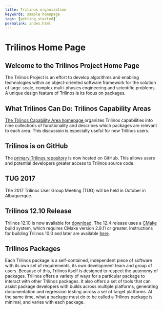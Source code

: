 ```yaml
---
title: Trilinos organization
keywords: sample homepage
tags: [getting_started]
permalink: index.html
---
```


# Trilinos Home Page

## Welcome to the Trilinos Project Home Page

The Trilinos Project is an effort to develop algorithms and enabling technologies within an object-oriented software framework 
for the solution of large-scale, complex multi-physics engineering and scientific problems. 
A unique design feature of Trilinos is its focus on packages.

## What Trilinos Can Do: Trilinos Capability Areas

[The Trilinos Capability Area homepage ]() organizes Trilinos capabilities into nine collections of functionality and describes 
which packages are relevant to each area.  This discussion is especially useful for new Trilinos users.

## Trilinos is on GitHub

The [primary Trilinos repository](https://github.com/trilinos/Trilinos) 
is now hosted on GitHub. This allows users and potential developers greater access to Trilinos source code.

## TUG 2017

The 2017 Trilinos User Group Meeting (TUG) will be held in October in Albuquerque. 



## Trilinos 12.10 Release

Trilinos 12.10 is now available for [download](). 
The 12.4 release uses a [CMake](https://cmake.org/) 
build system, which requires CMake version 2.8.11 or greater. 
Instructions for building Trilinos 10.0 and later are available 
[here]().

## Trilinos Packages

Each Trilinos package is a self-contained, independent piece of software with its own set of requirements, 
its own development team and group of users. Because of this, Trilinos itself is designed to respect the autonomy of packages. 
Trilinos offers a variety of ways for a particular package to interact with other Trilinos packages. 
It also offers a set of tools that can assist package developers with builds across multiple platforms, 
generating documentation and regression testing across a set of target platforms. 
At the same time, what a package must do to be called a Trilinos package is minimal, and varies with each package.

